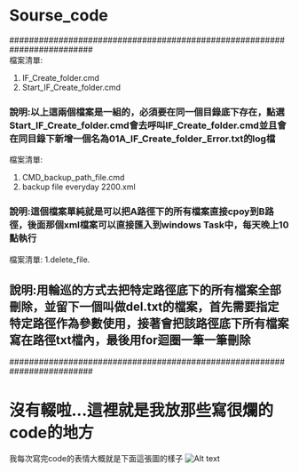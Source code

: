 # Sourse_code
#########################################################################  
檔案清單:
1. IF_Create_folder.cmd
2. Start_IF_Create_folder.cmd
### 說明:以上這兩個檔案是一組的，必須要在同一個目錄底下存在，點選Start_IF_Create_folder.cmd會去呼叫IF_Create_folder.cmd並且會在同目錄下新增一個名為01A_IF_Create_folder_Error.txt的log檔  

檔案清單:
1. CMD_backup_path_file.cmd
2. backup file everyday 2200.xml
### 說明:這個檔案單純就是可以把A路徑下的所有檔案直接cpoy到B路徑，後面那個xml檔案可以直接匯入到windows Task中，每天晚上10點執行


檔案清單:
1.delete_file.
## 說明:用輪巡的方式去把特定路徑底下的所有檔案全部刪除，並留下一個叫做del.txt的檔案，首先需要指定特定路徑作為參數使用，接著會把該路徑底下所有檔案寫在路徑txt檔內，最後用for迴圈一筆一筆刪除

#########################################################################  

# 沒有輟啦...這裡就是我放那些寫很爛的code的地方

我每次寫完code的表情大概就是下面這張圖的樣子
![Alt text](https://i.imgur.com/mi8oxcZ.jpg)
